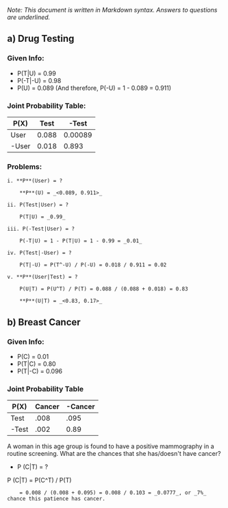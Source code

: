 *Note: This document is written in Markdown syntax. Answers to questions are _underlined_.*

## a) Drug Testing

### Given Info: 

* P(T|U) = 0.99
* P(-T|-U) = 0.98
* P(U) = 0.089 (And therefore, P(-U) = 1 - 0.089 = 0.911)

### Joint Probability Table:   
P(X)|Test |-Test   
----|-----|-----  
User|0.088|0.00089   
-User|0.018|0.893     	  
				 
	
### Problems:

	i. **P**(User) = ?
		
		**P**(U) = _<0.089, 0.911>_
		
	ii. P(Test|User) = ?
		
		P(T|U) = _0.99_
		
	iii. P(-Test|User) = ?
		
		P(-T|U) = 1 - P(T|U) = 1 - 0.99 = _0.01_
		
	iv. P(Test|-User) = ?
		
		P(T|-U) = P(T^-U) / P(-U) = 0.018 / 0.911 = 0.02
	
	v. **P**(User|Test) = ?
	
		P(U|T) = P(U^T) / P(T) = 0.088 / (0.088 + 0.018) = 0.83
		
		**P**(U|T) = _<0.83, 0.17>_
		
## b) Breast Cancer

### Given Info:

* P(C) = 0.01
* P(T|C) = 0.80
* P(T|-C) = 0.096

### Joint Probability Table   
P(X)|Cancer|-Cancer   
----|------|-------   
Test|.008|.095   
-Test|.002|0.89   

A woman in this age group is found to have a positive mammography in a routine screening. What are the chances that she has/doesn't have cancer?

* P (C|T) = ?

P (C|T) = P(C^T) / P(T)

		= 0.008 / (0.008 + 0.095) = 0.008 / 0.103 = _0.0777_, or _7%_ chance this patience has cancer.
